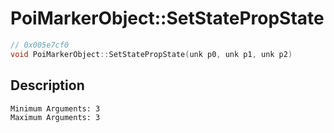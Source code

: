 # PoiMarkerObject::SetStatePropState
```c
// 0x005e7cf0
void PoiMarkerObject::SetStatePropState(unk p0, unk p1, unk p2)
```
## Description
```
Minimum Arguments: 3
Maximum Arguments: 3
```
